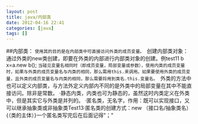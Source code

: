 ```yaml
---
layout: post
title: java/内部类
date: 2012-04-16 22:41
categories: [java]
tags: []
---
```

##内部类：
`使用其的目的是在内部类中可直接访问外类的成员变量。
`创建内部类对象：通过外类的new类创建，即要在外类的内部进行内部类对象的创建。例test11 b x=a.new b();
`当碰见变量名相同时（即成员变量，局部变量或参数），使用内类的成员变量时，如果与外类的成员变量名与内类的相同，那么需用this.来调用。如果要使用外类的成员变量，且外类的成员变量名与内类的相同，那么需要将用到类名.this.变量名。
`外类的方法中也可以定义内部类，与方法外定义内部内不同的是外类中的局部变量在其中不能直接访问。除非是常数。
·静态内类，内类也可为静态的，虽然这时内类定义在外类中，但是其实它与外类是并列的。
·匿名类，无名字，作用：既可以实现接口，又可以继承抽象类或非抽象类Test13·匿名类的创建方式：new （接口名/抽象类名） {（类的主体）}一个匿名类写完后在后面记得"；"